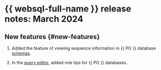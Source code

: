 # {{ websql-full-name }} release notes: March 2024

## New features {#new-features}

1. Added the feature of viewing sequence information in {{ PG }} database [schemas](../operations/connect.md##view-scheme).

1. In the [query editor](../operations/query-executor.md), added role tips for {{ PG }} databases.
